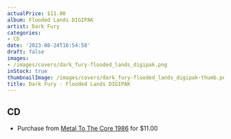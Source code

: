 ```yaml
---
actualPrice: $11.00
album: Flooded Lands DIGIPAK
artist: Dark Fury
categories:
- CD
date: '2023-08-24T16:54:58'
draft: false
images:
- /images/covers/dark_fury-flooded_lands_digipak.png
inStock: true
thumbnailImage: /images/covers/dark_fury-flooded_lands_digipak-thumb.png
title: Dark Fury - Flooded Lands DIGIPAK
---
```


## CD
* Purchase from [Metal To The Core 1986](https://metaltothecore1986.com/shop/dark-fury-flooded-lands-digipak-cd/) for $11.00
